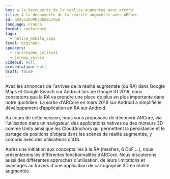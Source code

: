 ```yaml
---
key: a_la_decouverte_de_la_realite_augmentee_avec_arcore
title: A la découverte de la réalité augmentée avec ARCore
id: qXAvodXoMK3db8ZLcVwb
language: France
format: conference
tags:
  - native_mobile_apps
level: beginner
speakers:
  - christophe_jollivet
  - jeremy_voisin
videoId: null
presentation: null
draft: false
---
```

Avec les annonces de l'arrivée de la réalité augmentée (ou RA)  dans Google Maps et Google Search sur Android lors de Google IO 2019, nous constatons que la RA va prendre une place de plus en plus importante dans notre quotidien. La sortie d'ARCore en mars 2018 sur Android a simplifié le développement d’application en RA sur Android.

Au cours de cette session, nous vous proposons de découvrir ARCore, via l’utilisation dans un navigateur, des applications natives ou des moteurs 3D comme Unity ainsi que les CloudAnchors qui permettent la persistance et le partage de positions d’objets dans les scènes de réalité augmentée, y compris avec des utilisateurs d’iOS.

Après une initiation aux concepts liés à la RA (meshes, 6 DoF,...), nous présenterons les différentes fonctionnalités d’ARCore. Nous discuterons aussi des différentes approches d’utilisation, de leurs limitations et avantages au travers d'une application de cartographie 3D en réalité augmentée.